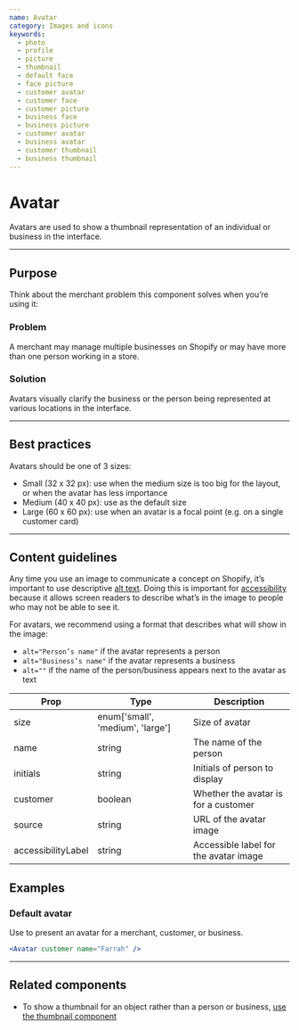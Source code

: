 ```yaml
---
name: Avatar
category: Images and icons
keywords:
  - photo
  - profile
  - picture
  - thumbnail
  - default face
  - face picture
  - customer avatar
  - customer face
  - customer picture
  - business face
  - business picture
  - customer avatar
  - business avatar
  - customer thumbnail
  - business thumbnail
---
```


# Avatar

Avatars are used to show a thumbnail representation of an individual or
business in the interface.

---

## Purpose

Think about the merchant problem this component solves when you’re using it:

### Problem

A merchant may manage multiple businesses on Shopify or may have more than one
person working in a store.

### Solution

Avatars visually clarify the business or the person being represented at
various locations in the interface.

---

## Best practices

Avatars should be one of 3 sizes:

* Small (32 x 32 px): use when the medium size is too big for the layout, or when the avatar has less importance
* Medium (40 x 40 px): use as the default size
* Large (60 x 60 px): use when an avatar is a focal point (e.g. on a single customer card)

---

## Content guidelines

Any time you use an image to communicate a concept on Shopify, it’s important to use descriptive [alt text](/content/alternative-text). Doing this is important for [accessibility](/principles/accessibility) because it allows screen readers to describe what’s in the image to people who may not be able to see it.

For avatars, we recommend using a format that describes what will show in the
image:

* `alt="Person’s name"` if the avatar represents a person
* `alt="Business’s name"` if the avatar represents a business
* `alt=""` if the name of the person/business appears next to the avatar as text

| Prop | Type | Description |
| ---- | ---- | ----------- |
| size | enum['small', 'medium', 'large'] | Size of avatar |
| name | string | The name of the person |
| initials | string | Initials of person to display |
| customer | boolean | Whether the avatar is for a customer |
| source | string | URL of the avatar image |
| accessibilityLabel | string | Accessible label for the avatar image |

## Examples

### Default avatar

Use to present an avatar for a merchant, customer, or business.

```jsx
<Avatar customer name="Farrah" />
```
---

## Related components

* To show a thumbnail for an object rather than a person or business, [use the thumbnail component](/components/images-and-icons/thumbnail)
